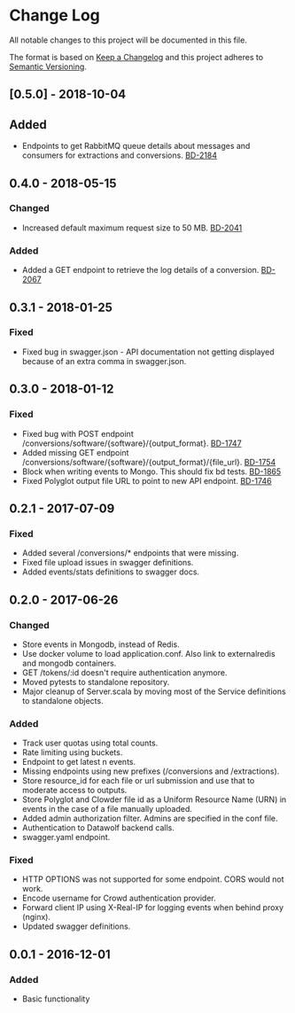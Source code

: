 # Change Log
All notable changes to this project will be documented in this file.

The format is based on [Keep a Changelog](http://keepachangelog.com/)
and this project adheres to [Semantic Versioning](http://semver.org/).

## [0.5.0] - 2018-10-04

## Added
 - Endpoints to get RabbitMQ queue details about messages and consumers for extractions and conversions. 
 [BD-2184](https://opensource.ncsa.illinois.edu/jira/browse/BD-2184)

## 0.4.0 - 2018-05-15

### Changed
 - Increased default maximum request size to 50 MB.
   [BD-2041](https://opensource.ncsa.illinois.edu/jira/browse/BD-2041)

### Added
 - Added a GET endpoint to retrieve the log details of a conversion.
   [BD-2067](https://opensource.ncsa.illinois.edu/jira/browse/BD-2067)

## 0.3.1 - 2018-01-25

### Fixed
- Fixed bug in swagger.json - API documentation not getting displayed because of an extra comma in swagger.json.

## 0.3.0 - 2018-01-12

### Fixed
- Fixed bug with POST endpoint /conversions/software/{software}/{output_format}. 
  [BD-1747](https://opensource.ncsa.illinois.edu/jira/browse/BD-1747)
- Added missing GET endpoint /conversions/software/{software}/{output_format}/{file_url}. 
  [BD-1754](https://opensource.ncsa.illinois.edu/jira/browse/BD-1754)
- Block when writing events to Mongo. This should fix bd tests.
  [BD-1865](https://opensource.ncsa.illinois.edu/jira/browse/BD-1865)
- Fixed Polyglot output file URL to point to new API endpoint.
  [BD-1746](https://opensource.ncsa.illinois.edu/jira/browse/BD-1746)

## 0.2.1 - 2017-07-09
### Fixed
- Added several /conversions/* endpoints that were missing.
- Fixed file upload issues in swagger definitions.
- Added events/stats definitions to swagger docs.

## 0.2.0 - 2017-06-26
### Changed
- Store events in Mongodb, instead of Redis.
- Use docker volume to load application.conf. Also link to externalredis and mongodb containers.
- GET /tokens/:id doesn't require authentication anymore.
- Moved pytests to standalone repository.
- Major cleanup of Server.scala by moving most of the Service definitions to standalone objects.

### Added
- Track user quotas using total counts.
- Rate limiting using buckets.
- Endpoint to get latest n events.
- Missing endpoints using new prefixes (/conversions and /extractions).
- Store resource_id for each file or url submission and use that to moderate access to outputs.
- Store Polyglot and Clowder file id as a Uniform Resource Name (URN) in events in the case of a file manually uploaded.
- Added admin authorization filter. Admins are specified in the conf file.
- Authentication to Datawolf backend calls.
- swagger.yaml endpoint.

### Fixed
- HTTP OPTIONS was not supported for some endpoint. CORS would not work.
- Encode username for Crowd authentication provider.
- Forward client IP using X-Real-IP for logging events when behind proxy (nginx).
- Updated swagger definitions.

## 0.0.1 - 2016-12-01
### Added
- Basic functionality

